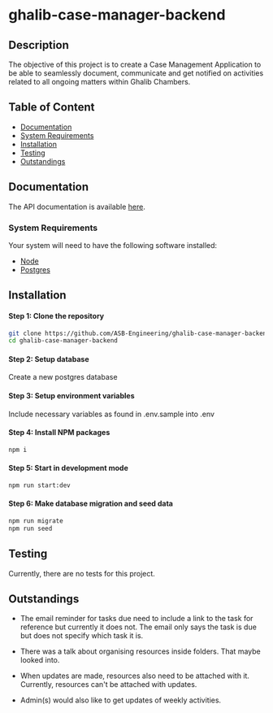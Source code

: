 # ghalib-case-manager-backend

## Description
The objective of this project is to create a Case Management Application to be able to seamlessly document, communicate and get notified on activities related to all ongoing matters within Ghalib Chambers.



## Table of Content

- [Documentation](#documentation)
- [System Requirements](#system-requirements)
- [Installation](#installation)
- [Testing](#testing)
- [Outstandings](#outstandings)

## Documentation
The API documentation is available [here](https://documenter.getpostman.com/view/2851236/SzfAym6N).

### System Requirements
Your system will need to have the following software installed:

  * [Node](https://nodejs.org/en/download/)
  * [Postgres](https://www.postgresql.org/)

## Installation
#### Step 1: Clone the repository

```bash
git clone https://github.com/ASB-Engineering/ghalib-case-manager-backend
cd ghalib-case-manager-backend
```

#### Step 2: Setup database
Create a new postgres database

#### Step 3: Setup environment variables
Include necessary variables as found in .env.sample into .env 

#### Step 4: Install NPM packages
```bash
npm i
```

#### Step 5: Start in development mode
```bash
npm run start:dev
```

#### Step 6: Make database migration and seed data
```bash
npm run migrate
npm run seed
```

## Testing
Currently, there are no tests for this project.

## Outstandings
* The email reminder for tasks due need to include a link to the task for reference but currently it does not. The email only says the task is due but does not specify which task it is.

* There was a talk about organising resources inside folders. That maybe looked into.

* When updates are made, resources also need to be attached with it. Currently, resources can't be attached with updates.

* Admin(s) would also like to get updates of weekly activities.
